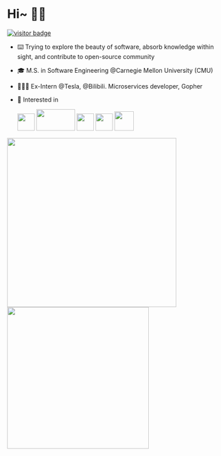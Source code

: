 # Hi~ 👋🏻

[![visitor badge](https://visitor-badge.laobi.icu/badge?page_id=joey66666.visitor-badge)](https://github.com/zzjoey)

- ⌨️ Trying to explore the beauty of software, absorb knowledge within sight, and contribute to open-source community

- 🎓 M.S. in Software Engineering @Carnegie Mellon University (CMU)

- 👨🏻‍💻 Ex-Intern @Tesla, @Bilibili. Microservices developer, Gopher

<!-- - 📚 Lifelong learner, 📷 Photographer, 🎹 Piano beginner, 🛣 Fascinated with travelling -->

- 💙 Interested in

  <code><img height="40" src="https://github.com/zzjoey/zzjoey/blob/master/assets/go-blue.svg"></code>
  <code><img height="50" width="90" src="https://github.com/zzjoey/zzjoey/blob/master/assets/Java_logo_icon.png"></code>
  <code><img height="40" src="https://github.com/zzjoey/zzjoey/blob/master/assets/python-3.svg"></code>
  <code><img height="40" src="https://github.com/zzjoey/zzjoey/blob/master/assets/Swift_logo_horz_lockup_color_rgb.svg"></code>
  <code><img height="45" src="https://github.com/zzjoey/zzjoey/blob/master/assets/Node.js_logo_2015.svg"></code>

<a href="https://github.com/zzjoey">
  <img width="394" src="https://github-readme-stats-rho.vercel.app/api?username=zzjoey&show_icons=true" />
</a>
<a href="https://github.com/zzjoey?tab=repositories">
  <img width="330" src="https://github-readme-stats.vercel.app/api/top-langs/?username=zzjoey&layout=compact" />
</a>
